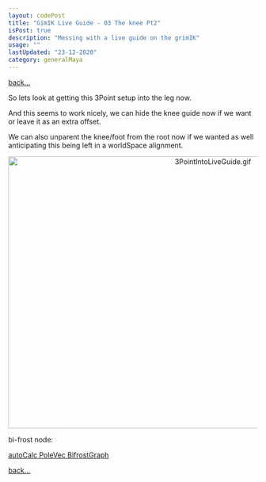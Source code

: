 ```yaml
---
layout: codePost
title: "GimIK Live Guide - 03 The knee Pt2"
isPost: true
description: "Messing with a live guide on the grimIK"
usage: ""
lastUpdated: "23-12-2020"
category: generalMaya
---
```


[back...](2020-07-22-grimIKLiveGuide02.md)

So lets look  at getting this 3Point setup into the leg now.

And this seems to work nicely, we can hide the knee guide now if we want or leave it as an extra offset.

We can also unparent the knee/foot from the root now if we wanted as well anticipating this being left in 
a worldSpace alignment.

<center><img src="/assets/examples/3PointIntoLiveGuide.gif" alt="3PointIntoLiveGuide.gif" width="811" height="549"></center>


bi-frost node:

<a href="http://www.anim83d.com/maya/calcPoleVecPosition.rar">autoCalc PoleVec BifrostGraph</a>

[back...](2020-07-22-grimIKLiveGuide02.md)


